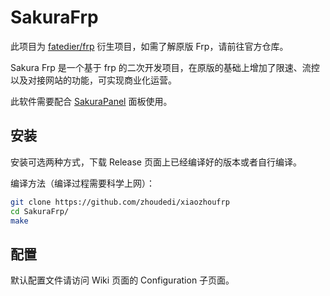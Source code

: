 # SakuraFrp
此项目为 [fatedier/frp](https://github.com/fatedier/frp) 衍生项目，如需了解原版 Frp，请前往官方仓库。

Sakura Frp 是一个基于 frp 的二次开发项目，在原版的基础上增加了限速、流控以及对接网站的功能，可实现商业化运营。

此软件需要配合 [SakuraPanel](https://github.com/ZeroDream-CN/SakuraPanel) 面板使用。

## 安装

安装可选两种方式，下载 Release 页面上已经编译好的版本或者自行编译。

编译方法（编译过程需要科学上网）：

```bash
git clone https://github.com/zhoudedi/xiaozhoufrp
cd SakuraFrp/
make
```

## 配置

默认配置文件请访问 Wiki 页面的 Configuration 子页面。
